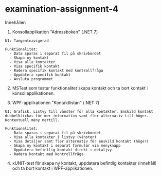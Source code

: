 # examination-assignment-4

Innehåller: 


  1) Konsollapplikation "Adressboken" (.NET 7) 
    
    UI: Tangentnavigerad
    
    Funktionalitet:
      - Data sparas i separat fil på skrivbordet
      - Skapa ny kontakt
      - Visa alla kontakter
      - Visa specifik kontakt
      - Radera specifik kontakt med kontrollfråga
      - Uppdatera specifik kontakt
      - Avsluta programmet
  
  2) MSTest som testar funktionalitet skapa kontakt och ta bort kontakt i konsollapplikationen.
  
  
  3) WPF-applikationen "Kontaktlistan" (.NET 7)
    
    UI: Grafisk. Listvy till vänster för alla kontakter. Enskild kontakt dubbelklickas för mer information samt fler alternativ till höger. Kontextuell meny nertill.
    
    Funktionalitet:
      - Data sparas i separat fil på skrivbordet
      - Visa alla kontakter i listvy (vänster)
      - Visa detaljer samt fler alternativ för enskild kontakt (höger)
      - Skapa ny kontakt i separat formulär via menyknapp 
      - Uppdatera befintlig kontakt direkt i detaljvy
      - Radera kontakt med kontrollfråga
  
  4) xUNIT-test för skapa ny kontakt, uppdatera befintlig kontakter (innehåll) och ta bort kontakt i WPF-applikationen.    
